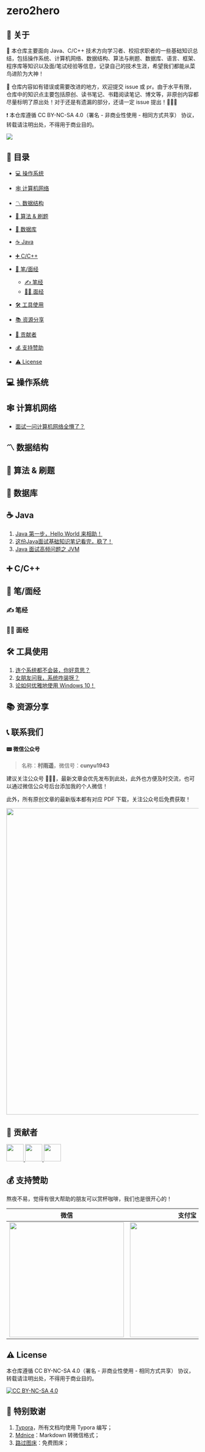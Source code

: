# zero2hero

## 📢 关于

💯 本仓库主要面向 Java、C/C++ 技术方向学习者、校招求职者的一些基础知识总结，包括操作系统、计算机网络、数据结构、算法与刷题、数据库、语言、框架、程序库等知识以及面/笔试经验等信息，记录自己的技术生涯，希望我们都能从菜鸟进阶为大神！

🔔 仓库内容如有错误或需要改进的地方，欢迎提交 issue 或 pr。由于水平有限，仓库中的知识点主要包括原创、读书笔记、书籍阅读笔记、博文等，非原创内容都尽量标明了原出处！对于还是有遗漏的部分，还请一定 issue 提出！🙏🙏🙏

❗ 本仓库遵循 CC BY-NC-SA 4.0（署名 - 非商业性使用 - 相同方式共享） 协议，转载请注明出处，不得用于商业目的。

![](https://cdn.jsdelivr.net/gh/cunyu1943/image-hosting-for-blog/imguugai.log.png)

## 📇 目录

- [💻 操作系统](#操作系统)
- [🕸 计算机网络](#计算机网络)
- [〽️ 数据结构](#数据结构)
- [🔋 算法 & 刷题](#算法)
- [💾 数据库](#数据库)
- [☕ Java](#java)
- [➕ C/C++](#cc)
- [📝 笔/面经](#面试)
	- [✍ 笔经](#笔经)
	- [👨‍💻 面经](#面经)
- [🛠 工具使用](#工具)

- [📚 资源分享](#资源)
- [👬 贡献者](#contributor)
- [💰 支持赞助](#support)
- [⚠ License](#license)

## 💻 操作系统

<a id="操作系统"></a>

## 🕸 计算机网络

<a id="计算机网络"></a>

-   [面试一问计算机网络全懵了？](http://mp.weixin.qq.com/s?__biz=MzIyNTg2MjkzNw==&mid=2247492166&idx=1&sn=3975a7025acb2206c86272040d8554ef&chksm=e87b9630df0c1f26432b7e2a8c0213d081896f335ab165f175c5eb3792bbfe169e6b364d4e9f#rd)

##  〽️ 数据结构

<a id="数据结构"></a>



## 🔋 算法 & 刷题

<a id="算法"></a>



## 💾 数据库

<a id="数据库"></a>


## ☕ Java

<a id="java"></a>

1.  [Java 第一步，Hello World 来相助！](http://mp.weixin.qq.com/s?__biz=MzIyNTg2MjkzNw==&mid=2247492425&idx=1&sn=00cee58c12d57b692ce90b99b769a59f&chksm=e87b973fdf0c1e29cdbee2e44fb6964cdf9d6e3ec04036c79614e0e77d8ed1f980f98f7d7e63#rd)
2.  [这份Java面试基础知识笔记看完，稳了！](https://mp.weixin.qq.com/s?__biz=MzIyNTg2MjkzNw==&mid=2247492118&idx=1&sn=15ccdbf81547c3328963fc717f44d395&chksm=e87b9660df0c1f76a81b0efdc98b0b2e54974596d62abe4dfb01e5c3fec61d182506e0f44d54&mpshare=1&scene=1&srcid=1219asENhTzUrEi2VwEdZ2ke&sharer_sharetime=1608377872324&sharer_shareid=05384bc3a7ed59aae99df757772eb216&key=adbad9c04326846003b3941ac8f3c50e153dbf9dfd8b8490446b4319b732e3fcdd14c46f21c191fff256e02da6af623e50316ffc9137081cee785cda291e18dfd9f05ee0bbe26b878c1f5d7407afafba072f44e69f5664f140796768269a5348b0d2701f7b2993574b09465b76660f9c9e729dfea4bc738ea44bdfe79e06af80&ascene=1&uin=NzYxMDA3MDEz&devicetype=Windows+10+x64&version=62090529&lang=zh_CN&exportkey=AS4aPSeZy6XSlYIlSFGJX5c%3D&pass_ticket=IxO2j%2F%2B12pa%2F%2FfTjCZkC%2FPMaT3hMS0V7aGkDMGTKHEFJqGZVDD73idv4ZvpO3Sys&wx_header=0)
3.  [Java 面试高频问题之 JVM](http://mp.weixin.qq.com/s?__biz=MzIyNTg2MjkzNw==&mid=2247492392&idx=1&sn=588619907527902a33363a36583b9253&chksm=e87b975edf0c1e483fbadb95093c8f7fe55bae98e03d40d655813d09267daa2ac55439c0ec26#rd)

## ➕ C/C++

<a id="cc"></a>

## 📝 笔/面经

<a id="面试"></a>

### ✍ 笔经

<a id="笔经"></a>

### 👨‍💻 面经

<a id="面经"></a>

## 🛠 工具使用

<a id="工具"></a>

1.  [连个系统都不会装，你好意思？](http://mp.weixin.qq.com/s?__biz=MzIyNTg2MjkzNw==&mid=2247492186&idx=1&sn=f5f51614b6d7de666f90aa7e4484f6d8&chksm=e87b962cdf0c1f3ae0889f530e7b8a6f95188f54eeb1d1773bed7c7568d0b302c4c58b6f885d#rd)
2.  [女朋友问我，系统咋装呀？](http://mp.weixin.qq.com/s?__biz=MzIyNTg2MjkzNw==&mid=2247492312&idx=1&sn=9f54f7858c147194a94ab2b981b36b26&chksm=e87b96aedf0c1fb8588e4d9be7f6f046ebbef5132aa5e8aed5468ad79b76edd766aa1732db5f#rd)
3.  [论如何优雅地使用 Windows 10！](http://mp.weixin.qq.com/s?__biz=MzIyNTg2MjkzNw==&mid=2247492466&idx=1&sn=14b4b5ac56550a2898185f12b901904b&chksm=e87b9704df0c1e128d74005f4679104d94538563b78e0356655ea851599d414c32122e89d274#rd)

## 📚 资源分享

<a id="资源"></a>



## 📞 联系我们

#### 📟 微信公众号

>   名称：**村雨遥**，微信号：**cunyu1943**

建议关注公众号 🤝🤝🤝，最新文章会优先发布到此处，此外也方便及时交流，也可以通过微信公众号后台添加我的个人微信！

此外，所有原创文章的最新版本都有对应 PDF 下载，关注公众号后免费获取！

<img src="https://gitee.com/cunyu1943/images/raw/master/ImgsUbuntu/20200510234310.png" width="800px"></img>

## 👬 贡献者

<a id="contributor"></a>

<a href="https://github.com/cunyu1943">  
    <img src="https://avatars0.githubusercontent.com/u/22308895?s=460&u=4cc5bf82eef28356c0692fbd3bd796826f062a9c&v=4" width="45px">
</a>
<a href="https://github.com/MrSchnappi">  
    <img src="https://avatars3.githubusercontent.com/u/18361019?s=460&u=88abd720ec8300d532a1e0dab69f8a18dfde31f4&v=4" width="45px">
</a>
<a href="https://github.com/onefish-star">  
    <img src="https://avatars2.githubusercontent.com/u/55148402?s=400&v=4" width="45px">
</a>



## 💰 支持赞助

<a id="support"></a>

熬夜不易，觉得有很大帮助的朋友可以赏杯咖啡，我们也是很开心的！

| 微信                                                       | 支付宝                                                     |
| ---------------------------------------------------------- | ---------------------------------------------------------- |
| <img src="https://s1.ax1x.com/2020/07/08/UZflJH.png" width="300px"></img>| <img src="https://s1.ax1x.com/2020/07/08/UZf1Wd.png" width="300px"></img> |

## ⚠ License

<a id="license"></a>

本仓库遵循 CC BY-NC-SA 4.0（署名 - 非商业性使用 - 相同方式共享） 协议，转载请注明出处，不得用于商业目的。

[![CC BY-NC-SA 4.0](https://i.creativecommons.org/l/by-nc-sa/4.0/88x31.png)](https://github.com/cunyu1943/zero2hero/blob/main/LICENSE)

## 🍋 特别致谢

1.  [Typora](https://typora.io/)，所有文档均使用 Typora 编写；
2.  [Mdnice](https://www.mdnice.com/)：Markdown 转微信格式；
3.  [路过图床](https://imgchr.com/)：免费图床；